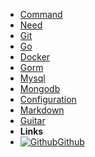 <!-- markdownlint-disable-next-line first-line-heading -->
<!-- - [First](first) -->
- [Command](command)
- [Need](need)
- [Git](git)
- [Go](go)
- [Docker](docker)
- [Gorm](gorm)
- [Mysql](mysql)
- [Mongodb](mongodb)
- [Configuration](configuration)
- [Markdown](markdown)
- [Guitar](guitar)
- **Links**
- [![Github](assets/img/github.svg)Github](https://github.com/realike)
